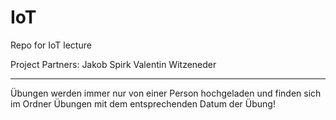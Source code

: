 # IoT
Repo for IoT lecture

Project Partners: 
Jakob Spirk
Valentin Witzeneder


--- 

Übungen werden immer nur von einer Person hochgeladen und finden sich im Ordner Übungen mit dem entsprechenden Datum der Übung!
